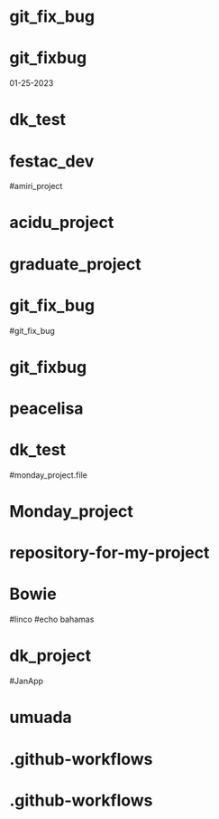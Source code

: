 # git_fix_bug
# git_fixbug
01-25-2023
# dk_test
# festac_dev
#amiri_project
# acidu_project
# graduate_project
# git_fix_bug
#git_fix_bug
# git_fixbug
# peacelisa
# dk_test
#monday_project.file
# Monday_project
# repository-for-my-project
# Bowie
#linco
#echo bahamas
# dk_project
#JanApp
# umuada
# .github-workflows
# .github-workflows
